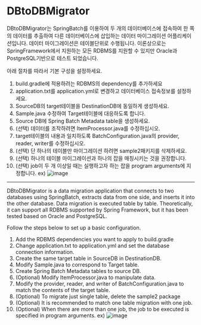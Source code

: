 # DBtoDBMigrator

DBtoDBMigrator는 SpringBatch를 이용하여 두 개의 데이터베이스에 접속하여 한 쪽의 데이터를 추출하여 다른 데이터베이스에 삽입하는 데이터 마이그레이션 어플리케이션입니다.
데이터 마이그레이션은 테이블단위로 수행됩니다.
이론상으로는 SpringFramework에서 지원하는 모든 RDBMS를 지원할 수 있지만 Oracle과 PostgreSQL기반으로 테스트 되었습니다.

아래 절차를 따라서 기본 구성을 설정하세요.

1. build.gradle에 적용하려는 RDBMS의 dependency를 추가하세요
2. application.txt를 application.yml로 변경하고 데이터베이스 접속정보를 설정하세요.
3. SourceDB의 target테이블을 DestinationDB에 동일하게 생성하세요.
4. Sample.java 수정하여 Target테이블에 대응하도록 합니다.
5. Source DB에 Spring Batch Metadata table을 생성하세요.
6. (선택) 데이터를 조작하려면 ItemProcessor.java를 수정하십시오.
7. target테이블의 내용과 일치하도록 BatchConfiguration.java의 provider, reader, writer를 수정하십시오.
8. (선택) 단 하나의 테이블만 마이그레이션 하려면 sample2패키지를 삭제하세요.
9. (선택) 하나의 테이블 마이그레이션과 하나의 잡을 매칭시키는 것을 권장합니다.
10. (선택) job이 두 개 이상일 때는 실행하고자 하는 잡을 program arguments에 지정합니다.
ex) ![image](https://github.com/nabyeongeun/DBtoDBMigrator/assets/99128141/fb97d848-20ff-4cd8-a47a-9ebab996d08e)

---

DBtoDBMigrator is a data migration application that connects to two databases using SpringBatch, extracts data from one side, and inserts it into the other database.
Data migration is executed table by table.
Theoretically, it can support all RDBMS supported by Spring Framework, but it has been tested based on Oracle and PostgreSQL.

Follow the steps below to set up a basic configuration.

1. Add the RDBMS dependencies you want to apply to build.gradle
2. Change application.txt to application.yml and set the database connection information.
3. Create the same target table in SourceDB in DestinationDB.
4. Modify Sample.java to correspond to Target table.
5. Create Spring Batch Metadata tables to source DB.
6. (Optional) Modify ItemProcessor.java to manipulate data.
7. Modify the provider, reader, and writer of BatchConfiguration.java to match the contents of the target table.
8. (Optional) To migrate just single table, delete the sample2 package
9. (Optional) It is recommended to match one table migration with one job.
10. (Optional) When there are more than one job, the job to be executed is specified in program arguments.
ex) ![image](https://github.com/nabyeongeun/DBtoDBMigrator/assets/99128141/fb97d848-20ff-4cd8-a47a-9ebab996d08e)
    
